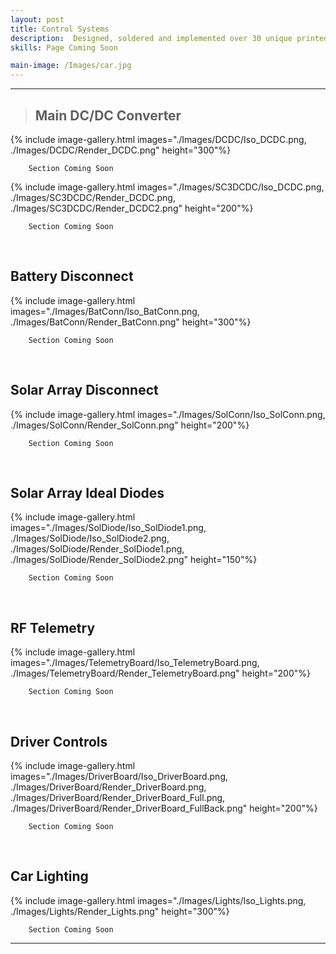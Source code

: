 ```yaml
---
layout: post
title: Control Systems
description:  Designed, soldered and implemented over 30 unique printed circuit boards, with corresponding circuit schematics and MCAD designs covering the areas of communications and telemetry, power conversion and distribution, drive train control, data visualisation and logging, and high voltage safety
skills: Page Coming Soon

main-image: /Images/car.jpg
---
```

---
> ## Main DC/DC Converter
{% include image-gallery.html images="./Images/DCDC/Iso_DCDC.png, ./Images/DCDC/Render_DCDC.png" height="300"%}
```
    Section Coming Soon
```

{% include image-gallery.html images="./Images/SC3DCDC/Iso_DCDC.png, ./Images/SC3DCDC/Render_DCDC.png, ./Images/SC3DCDC/Render_DCDC2.png" height="200"%}
```
    Section Coming Soon
```

<br>

## Battery Disconnect
{% include image-gallery.html images="./Images/BatConn/Iso_BatConn.png, ./Images/BatConn/Render_BatConn.png" height="300"%}
```
    Section Coming Soon
```

<br>

## Solar Array Disconnect
{% include image-gallery.html images="./Images/SolConn/Iso_SolConn.png, ./Images/SolConn/Render_SolConn.png" height="200"%}
```
    Section Coming Soon
```

<br>

## Solar Array Ideal Diodes
{% include image-gallery.html images="./Images/SolDiode/Iso_SolDiode1.png, ./Images/SolDiode/Iso_SolDiode2.png, ./Images/SolDiode/Render_SolDiode1.png, ./Images/SolDiode/Render_SolDiode2.png" height="150"%}
```
    Section Coming Soon
```

<br>

## RF Telemetry
{% include image-gallery.html images="./Images/TelemetryBoard/Iso_TelemetryBoard.png, ./Images/TelemetryBoard/Render_TelemetryBoard.png" height="200"%}
```
    Section Coming Soon
```

<br>

## Driver Controls
{% include image-gallery.html images="./Images/DriverBoard/Iso_DriverBoard.png, ./Images/DriverBoard/Render_DriverBoard.png, ./Images/DriverBoard/Render_DriverBoard_Full.png, ./Images/DriverBoard/Render_DriverBoard_FullBack.png" height="200"%}
```
    Section Coming Soon
```

<br>

## Car Lighting
{% include image-gallery.html images="./Images/Lights/Iso_Lights.png, ./Images/Lights/Render_Lights.png" height="300"%}
```
    Section Coming Soon
```

---

